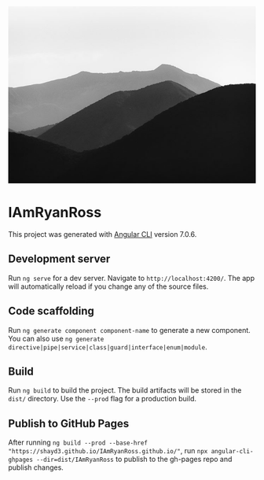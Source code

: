 [![Screenshot](https://raw.githubusercontent.com/shayd3/IAmRyanRoss.github.io/master/src/assets/img/demo-image-01.jpg "Optional Title")](#screenshot)


# IAmRyanRoss

This project was generated with [Angular CLI](https://github.com/angular/angular-cli) version 7.0.6.

## Development server

Run `ng serve` for a dev server. Navigate to `http://localhost:4200/`. The app will automatically reload if you change any of the source files.

## Code scaffolding

Run `ng generate component component-name` to generate a new component. You can also use `ng generate directive|pipe|service|class|guard|interface|enum|module`.

## Build

Run `ng build` to build the project. The build artifacts will be stored in the `dist/` directory. Use the `--prod` flag for a production build.

## Publish to GitHub Pages
After running `ng build --prod --base-href "https://shayd3.github.io/IAmRyanRoss.github.io/"`, run `npx angular-cli-ghpages --dir=dist/IAmRyanRoss` to publish to the gh-pages repo and publish changes.


